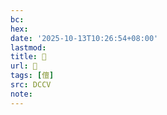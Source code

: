 ```yaml
---
bc:
hex:
date: '2025-10-13T10:26:54+08:00'
lastmod:
title: 􂦳
url: 􂦳
tags: [儃]
src: DCCV
note:
---
```

